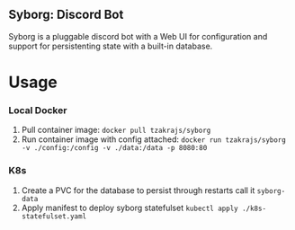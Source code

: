 ## Syborg: Discord Bot

Syborg is a pluggable discord bot with a Web UI for configuration and support for persistenting state with a built-in database.

# Usage
### Local Docker
1. Pull container image: `docker pull tzakrajs/syborg`
1. Run container image with config attached: `docker run tzakrajs/syborg -v ./config:/config -v ./data:/data -p 8080:80`

### K8s
1. Create a PVC for the database to persist through restarts call it `syborg-data`
1. Apply manifest to deploy syborg statefulset `kubectl apply ./k8s-statefulset.yaml`